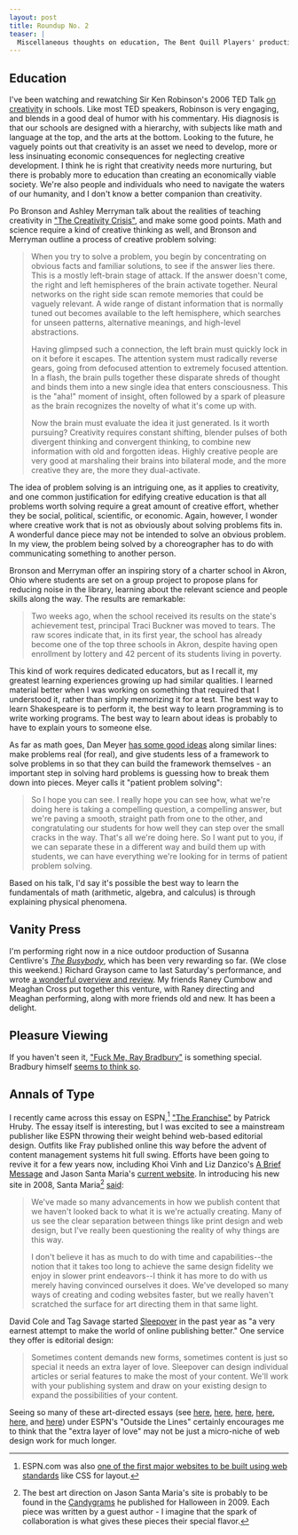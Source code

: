 ```yaml
---
layout: post
title: Roundup No. 2
teaser: |
  Miscellaneous thoughts on education, The Bent Quill Players' production of Susanna Centlivre's <cite>The Busybody</cite>, a special appearance by Ray Bradbury, art-directed essays on the web.
---
```


## Education

I've been watching and rewatching Sir Ken Robinson's 2006 TED Talk [on creativity](http://www.ted.com/talks/ken_robinson_says_schools_kill_creativity.html) in schools. Like most TED speakers, Robinson is very engaging, and blends in a good deal of humor with his commentary. His diagnosis is that our schools are designed with a hierarchy, with subjects like math and language at the top, and the arts at the bottom. Looking to the future, he vaguely points out that creativity is an asset we need to develop, more or less insinuating economic consequences for neglecting creative development. I think he is right that creativity needs more nurturing, but there is probably more to education than creating an economically viable society. We're also people and individuals who need to navigate the waters of our humanity, and I don't know a better companion than creativity.

Po Bronson and Ashley Merryman talk about the realities of teaching creativity in ["The Creativity Crisis"](http://www.newsweek.com/2010/07/10/the-creativity-crisis.html), and make some good points. Math and science require a kind of creative thinking as well, and Bronson and Merryman outline a process of creative problem solving:

> When you try to solve a problem, you begin by concentrating on obvious facts and familiar solutions, to see if the answer lies there. This is a mostly left-brain stage of attack. If the answer doesn't come, the right and left hemispheres of the brain activate together. Neural networks on the right side scan remote memories that could be vaguely relevant. A wide range of distant information that is normally tuned out becomes available to the left hemisphere, which searches for unseen patterns, alternative meanings, and high-level abstractions.
> 
> Having glimpsed such a connection, the left brain must quickly lock in on it before it escapes. The attention system must radically reverse gears, going from defocused attention to extremely focused attention. In a flash, the brain pulls together these disparate shreds of thought and binds them into a new single idea that enters consciousness. This is the "aha!" moment of insight, often followed by a spark of pleasure as the brain recognizes the novelty of what it's come up with.
> 
> Now the brain must evaluate the idea it just generated. Is it worth pursuing? Creativity requires constant shifting, blender pulses of both divergent thinking and convergent thinking, to combine new information with old and forgotten ideas. Highly creative people are very good at marshaling their brains into bilateral mode, and the more creative they are, the more they dual-activate.

The idea of problem solving is an intriguing one, as it applies to creativity, and one common justification for edifying creative education is that all problems worth solving require a great amount of creative effort, whether they be social, political, scientific, or economic. Again, however, I wonder where creative work that is not as obviously about solving problems fits in. A wonderful dance piece may not be intended to solve an obvious problem. In my view, the problem being solved by a choreographer has to do with communicating something to another person.

Bronson and Merryman offer an inspiring story of a charter school in Akron, Ohio where students are set on a group project to propose plans for reducing noise in the library, learning about the relevant science and people skills along the way. The results are remarkable:

> Two weeks ago, when the school received its results on the state's achievement test, principal Traci Buckner was moved to tears. The raw scores indicate that, in its first year, the school has already become one of the top three schools in Akron, despite having open enrollment by lottery and 42 percent of its students living in poverty.

This kind of work requires dedicated educators, but as I recall it, my greatest learning experiences growing up had similar qualities. I learned material better when I was working on something that required that I understood it, rather than simply memorizing it for a test. The best way to learn Shakespeare is to perform it, the best way to learn programming is to write working programs. The best way to learn about ideas is probably to have to explain yours to someone else.

As far as math goes, Dan Meyer [has some good ideas](http://www.ted.com/talks/dan_meyer_math_curriculum_makeover.html) along similar lines: make problems real (for real), and give students less of a framework to solve problems in so that they can build the framework themselves - an important step in solving hard problems is guessing how to break them down into pieces. Meyer calls it "patient problem solving":

> So I hope you can see. I really hope you can see how, what we're doing here is taking a compelling question, a compelling answer, but we're paving a smooth, straight path from one to the other, and congratulating our students for how well they can step over the small cracks in the way. That's all we're doing here. So I want put to you, if we can separate these in a different way and build them up with students, we can have everything we're looking for in terms of patient problem solving.

Based on his talk, I'd say it's possible the best way to learn the fundamentals of math (arithmetic, algebra, and calculus) is through explaining physical phenomena.

## Vanity Press

I'm performing right now in a nice outdoor production of Susanna Centlivre's [<cite>The Busybody</cite>](http://bentquillplayers.weebly.com/), which has been very rewarding so far. (We close this weekend.) Richard Grayson came to last Saturday's performance, and wrote [a wonderful overview and review](http://who-will-kiss-the-pig.blogspot.com/2010/08/saturday-evening-in-washington-heights.html). My friends Raney Cumbow and Meaghan Cross put together this venture, with Raney directing and Meaghan performing, along with more friends old and new. It has been a delight.

## Pleasure Viewing

If you haven't seen it, ["Fuck Me, Ray Bradbury"](http://www.youtube.com/watch?v=e1IxOS4VzKM) is something special. Bradbury himself [seems to think so](http://www.aintitcool.com/node/46222).

## Annals of Type

[^espn]: ESPN.com was also [one of the first major websites to be built using web standards](http://www.mikeindustries.com/blog/archive/2003/06/espn-interview) like CSS for layout.

I recently came across this essay on ESPN,[^espn] ["The Franchise"](http://sports.espn.go.com/espn/eticket/story?page=100805/madden) by Patrick Hruby. The essay itself is interesting, but I was excited to see a mainstream publisher like ESPN throwing their weight behind web-based editorial design. Outfits like Fray published online this way before the advent of content management systems hit full swing. Efforts have been going to revive it for a few years now, including Khoi Vinh and Liz Danzico's [A Brief Message](http://abriefmessage.com/) and Jason Santa Maria's [current website](http://jasonsantamaria.com/). In introducing his new site in 2008, Santa Maria[^candygrams] [said](http://jasonsantamaria.com/articles/a-new-day/):

[^candygrams]: The best art direction on Jason Santa Maria's site is probably to be found in the [Candygrams](http://jasonsantamaria.com/articles/category/candygram/) he published for Halloween in 2009. Each piece was written by a guest author - I imagine that the spark of collaboration is what gives these pieces their special flavor.

> We've made so many advancements in how we publish content that we haven't looked back to what it is we're actually creating. Many of us see the clear separation between things like print design and web design, but I've really been questioning the reality of why things are this way.
>
> I don't believe it has as much to do with time and capabilities--the notion that it takes too long to achieve the same design fidelity we enjoy in slower print endeavors--I think it has more to do with us merely having convinced ourselves it does. We've developed so many ways of creating and coding websites faster, but we really haven't scratched the surface for art directing them in that same light.

David Cole and Tag Savage started [Sleepover](http://www.sleepoversf.com/) in the past year as "a very earnest attempt to make the world of online publishing better." One service they offer is editorial design:

> Sometimes content demands new forms, sometimes content is just so special it needs an extra layer of love. Sleepover can design individual articles or serial features to make the most of your content. We'll work with your publishing system and draw on your existing design to expand the possibilities of your content.

Seeing so many of these art-directed essays (see [here](http://sports.espn.go.com/espn/eticket/story?page=100725/stadiumconcessions), [here](http://sports.espn.go.com/espn/eticket/story?page=100630/tarponfishing), [here](http://sports.espn.go.com/espn/eticket/story?page=100513/KermitAlexander), [here](http://sports.espn.go.com/espn/eticket/story?page=100427/Haitisoccer), [here](http://sports.espn.go.com/espn/eticket/story?page=100407/tigerwoods), and [here](http://sports.espn.go.com/espn/eticket/story?page=100218/myronrolle)) under ESPN's "Outside the Lines" certainly encourages me to think that the "extra layer of love" may not be just a micro-niche of web design work for much longer.
